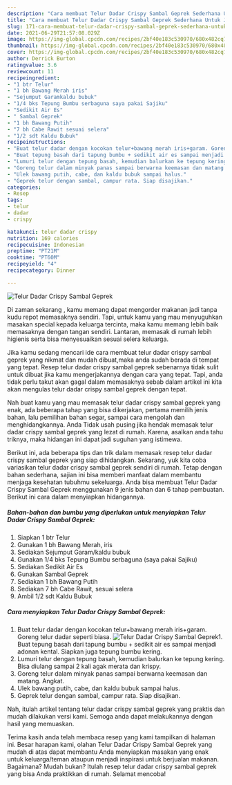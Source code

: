 ```yaml
---
description: "Cara membuat Telur Dadar Crispy Sambal Geprek Sederhana Untuk Jualan"
title: "Cara membuat Telur Dadar Crispy Sambal Geprek Sederhana Untuk Jualan"
slug: 171-cara-membuat-telur-dadar-crispy-sambal-geprek-sederhana-untuk-jualan
date: 2021-06-29T21:57:08.029Z
image: https://img-global.cpcdn.com/recipes/2bf40e183c530970/680x482cq70/telur-dadar-crispy-sambal-geprek-foto-resep-utama.jpg
thumbnail: https://img-global.cpcdn.com/recipes/2bf40e183c530970/680x482cq70/telur-dadar-crispy-sambal-geprek-foto-resep-utama.jpg
cover: https://img-global.cpcdn.com/recipes/2bf40e183c530970/680x482cq70/telur-dadar-crispy-sambal-geprek-foto-resep-utama.jpg
author: Derrick Burton
ratingvalue: 3.6
reviewcount: 11
recipeingredient:
- "1 btr Telur"
- "1 bh Bawang Merah iris"
- "Sejumput Garamkaldu bubuk"
- "1/4 bks Tepung Bumbu serbaguna saya pakai Sajiku"
- "Sedikit Air Es"
- " Sambal Geprek"
- "1 bh Bawang Putih"
- "7 bh Cabe Rawit sesuai selera"
- "1/2 sdt Kaldu Bubuk"
recipeinstructions:
- "Buat telur dadar dengan kocokan telur+bawang merah iris+garam. Goreng telur dadar seperti biasa."
- "Buat tepung basah dari tapung bumbu + sedikit air es sampai menjadi adonan kental. Siapkan juga tepung bumbu kering."
- "Lumuri telur dengan tepung basah, kemudian balurkan ke tepung kering. Bisa diulang sampai 2 kali agak merata dan krispy."
- "Goreng telur dalam minyak panas sampai berwarna keemasan dan matang. Angkat."
- "Ulek bawang putih, cabe, dan kaldu bubuk sampai halus."
- "Geprek telur dengan sambal, campur rata. Siap disajikan."
categories:
- Resep
tags:
- telur
- dadar
- crispy

katakunci: telur dadar crispy 
nutrition: 169 calories
recipecuisine: Indonesian
preptime: "PT21M"
cooktime: "PT60M"
recipeyield: "4"
recipecategory: Dinner

---
```



![Telur Dadar Crispy Sambal Geprek](https://img-global.cpcdn.com/recipes/2bf40e183c530970/680x482cq70/telur-dadar-crispy-sambal-geprek-foto-resep-utama.jpg)

Di zaman  sekarang , kamu memang dapat mengorder makanan jadi tanpa kudu repot memasaknya sendiri. Tapi, untuk kamu yang mau menyuguhkan masakan special kepada keluarga tercinta, maka kamu memang lebih baik memasaknya dengan tangan sendiri. Lantaran, memasak di rumah lebih higienis serta bisa menyesuaikan sesuai selera keluarga.

Jika kamu sedang mencari ide cara membuat telur dadar crispy sambal geprek yang nikmat dan mudah dibuat,maka anda sudah berada di tempat yang tepat. Resep telur dadar crispy sambal geprek  sebenarnya tidak sulit untuk dibuat jika kamu mengerjakannya dengan cara yang tepat. Tapi, anda tidak perlu takut akan gagal dalam memasaknya 
sebab dalam artikel ini kita akan mengulas telur dadar crispy sambal geprek dengan tepat.  



Nah buat kamu yang mau memasak telur dadar crispy sambal geprek yang enak, ada beberapa tahap yang bisa dikerjakan, pertama memilih jenis bahan, lalu pemilihan bahan segar, sampai cara mengolah dan menghidangkannya. Anda Tidak usah pusing jika hendak memasak telur dadar crispy sambal geprek yang lezat di rumah. Karena, asalkan anda  tahu triknya, maka hidangan ini dapat jadi suguhan yang istimewa.

Berikut ini, ada beberapa tips dan trik dalam memasak resep telur dadar crispy sambal geprek yang siap dihidangkan. Sekarang, yuk kita coba variasikan telur dadar crispy sambal geprek sendiri di rumah. Tetap dengan bahan sederhana, sajian ini bisa memberi manfaat dalam membantu menjaga kesehatan tubuhmu sekeluarga. Anda bisa membuat Telur Dadar Crispy Sambal Geprek menggunakan 9 jenis bahan dan 6 tahap pembuatan. Berikut ini cara dalam menyiapkan hidangannya.

<!--inarticleads1-->

##### Bahan-bahan dan bumbu yang diperlukan untuk menyiapkan Telur Dadar Crispy Sambal Geprek:

1. Siapkan 1 btr Telur
1. Gunakan 1 bh Bawang Merah, iris
1. Sediakan Sejumput Garam/kaldu bubuk
1. Gunakan 1/4 bks Tepung Bumbu serbaguna (saya pakai Sajiku)
1. Sediakan Sedikit Air Es
1. Gunakan  Sambal Geprek
1. Sediakan 1 bh Bawang Putih
1. Sediakan 7 bh Cabe Rawit, sesuai selera
1. Ambil 1/2 sdt Kaldu Bubuk




<!--inarticleads2-->

##### Cara menyiapkan Telur Dadar Crispy Sambal Geprek:

1. Buat telur dadar dengan kocokan telur+bawang merah iris+garam. Goreng telur dadar seperti biasa.
<img src="https://img-global.cpcdn.com/steps/f191d1319dd4a6b2/160x128cq70/telur-dadar-crispy-sambal-geprek-langkah-memasak-1-foto.jpg" alt="Telur Dadar Crispy Sambal Geprek">1. Buat tepung basah dari tapung bumbu + sedikit air es sampai menjadi adonan kental. Siapkan juga tepung bumbu kering.
1. Lumuri telur dengan tepung basah, kemudian balurkan ke tepung kering. Bisa diulang sampai 2 kali agak merata dan krispy.
1. Goreng telur dalam minyak panas sampai berwarna keemasan dan matang. Angkat.
1. Ulek bawang putih, cabe, dan kaldu bubuk sampai halus.
1. Geprek telur dengan sambal, campur rata. Siap disajikan.




Nah, itulah artikel tentang  telur dadar crispy sambal geprek  yang praktis dan mudah dilakukan versi kami. Semoga anda dapat melakukannya dengan hasil yang memuaskan. 

Terima kasih anda telah membaca resep yang kami tampilkan di halaman ini. Besar harapan kami, olahan  Telur Dadar Crispy Sambal Geprek yang mudah di atas dapat membantu Anda menyiapkan masakan yang enak untuk keluarga/teman ataupun menjadi inspirasi untuk berjualan makanan. Bagaimana? Mudah bukan? Itulah resep telur dadar crispy sambal geprek yang bisa Anda praktikkan di rumah. Selamat mencoba!

